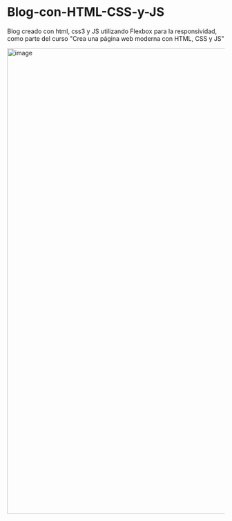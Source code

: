 # Blog-con-HTML-CSS-y-JS
Blog creado con html, css3 y JS utilizando Flexbox para la responsividad, como parte del curso "Crea una página web moderna con HTML, CSS y JS"

<img width="1915" height="1077" alt="image" src="https://github.com/user-attachments/assets/8a0e6005-3761-4abe-962c-ff770b273523" />
